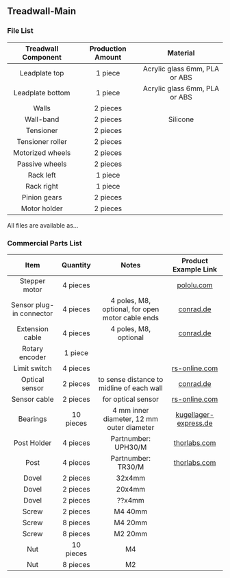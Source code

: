 ## Treadwall-Main
### File List
| Treadwall Component | Production Amount | Material |
| :---: | :---: | :---: |
| Leadplate top | 1 piece | Acrylic glass 6mm, PLA or ABS |
| Leadplate bottom | 1 piece | Acrylic glass 6mm, PLA or ABS |
| Walls | 2 pieces |  |
| Wall-band | 2 pieces | Silicone |
| Tensioner | 2 pieces |  |
| Tensioner roller | 2 pieces |  |
| Motorized wheels | 2 pieces |  |
| Passive wheels | 2 pieces |  |
| Rack left | 1 piece |  |
| Rack right | 1 piece |  |
| Pinion gears | 2 pieces |  |
| Motor holder | 2 pieces |  |

All files are available as...

### Commercial Parts List
| Item | Quantity | Notes | Product Example Link |
| :---: | :---: | :---: | :---: |
| Stepper motor | 4 pieces |  | [pololu.com](https://www.pololu.com/product/1204) |
| Sensor plug-in connector | 4 pieces | 4 poles, M8, optional, for open motor cable ends | [conrad.de](https://www.conrad.de/de/p/phoenix-contact-1441037-sensor-aktor-steckverbinder-unkonfektioniert-m8-stecker-gerade-polzahl-4-1-st-589885.html?refresh=true) |
| Extension cable | 4 pieces | 4 poles, M8, optional | [conrad.de](https://www.conrad.de/de/p/bkl-electronic-2700038-sensor-aktor-verlaengerungsleitung-m8-stecker-gerade-auf-kupplung-gerade-2-m-polzahl-4-1-st-2807268.html) |
| Rotary encoder | 1 piece |  |  |
| Limit switch | 4 pieces |  | [rs-online.com](https://de.rs-online.com/web/p/mikroschalter/6821500) |
| Optical sensor | 2 pieces | to sense distance to midline of each wall | [conrad.de ](https://www.conrad.de/de/p/omron-reflexions-lichtschranke-b5w-lb2101-1-b5w-lb2101-1-1-st-2590858.html) |
| Sensor cable | 2 pieces | for optical sensor|[ rs-online.com](https://www.digikey.de/de/products/detail/jst-sales-america-inc/A04ZR04ZR28H305A/6009406) |
| Bearings | 10 pieces | 4 mm inner diameter, 12 mm outer diameter | [kugellager-express.de](https://www.kugellager-express.de/miniatur-kugellager-604-zz-4x12x4-mm) |
| Post Holder | 4 pieces | Partnumber: UPH30/M | [thorlabs.com](https://www.thorlabs.com/newgrouppage9.cfm?objectgroup_id=1982) |
| Post | 4 pieces | Partnumber: TR30/M | [thorlabs.com](https://www.thorlabs.com/newgrouppage9.cfm?objectgroup_id=1266) |
| Dovel | 2 pieces | 32x4mm |  |
| Dovel | 2 pieces | 20x4mm |  |
| Dovel | 2 pieces | ??x4mm |  |
| Screw | 2 pieces | M4 40mm |  |
| Screw | 8 pieces | M4 20mm |  |
| Screw | 8 pieces | M2 20mm |  |
| Nut | 10 pieces | M4 |  |
| Nut | 8 pieces | M2 |  |
